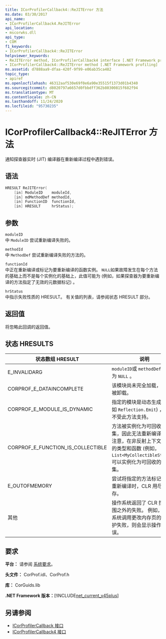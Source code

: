 ```yaml
---
title: ICorProfilerCallback4::ReJITError 方法
ms.date: 03/30/2017
api_name:
- ICorProfilerCallback4.ReJITError
api_location:
- mscorwks.dll
api_type:
- COM
f1_keywords:
- ICorProfilerCallback4::ReJITError
helpviewer_keywords:
- ReJITError method, ICorProfilerCallback4 interface [.NET Framework profiling]
- ICorProfilerCallback4::ReJITError method [.NET Framework profiling]
ms.assetid: d7888aa9-dfaa-420f-9f99-e06ab35ca482
topic_type:
- apiref
ms.openlocfilehash: 46312aaf530e69f0e6a90e35515f1373d01b4340
ms.sourcegitcommit: d8020797a6657d0fbbdff362b80300815f682f94
ms.translationtype: MT
ms.contentlocale: zh-CN
ms.lasthandoff: 11/24/2020
ms.locfileid: "95730235"
---
```

# <a name="icorprofilercallback4rejiterror-method"></a>ICorProfilerCallback4::ReJITError 方法

通知探查器实时 (JIT) 编译器在重新编译过程中遇到错误。  
  
## <a name="syntax"></a>语法  
  
```cpp  
HRESULT ReJITError(  
    [in] ModuleID    moduleId,  
    [in] mdMethodDef methodId,  
    [in] FunctionID  functionId,  
    [in] HRESULT     hrStatus);  
```  
  
## <a name="parameters"></a>参数  

 `moduleID`  
 中 `ModuleID` 尝试重新编译失败的。  
  
 `methodId`  
 中 `MethodDef` 尝试重新编译失败的方法的。  
  
 `functionId`  
 中正在重新编译或标记为要重新编译的函数实例。 `NULL`如果故障发生在每个方法的基础上而不是每个实例化的基础上，此值可能为 (例如，如果探查器为要重新编译的方法指定了无效的元数据标记) 。  
  
 `hrStatus`  
 中指示失败性质的 HRESULT。 有关值的列表，请参阅状态 HRESULT 部分。  
  
## <a name="return-value"></a>返回值  

 将忽略此回调的返回值。  
  
## <a name="status-hresults"></a>状态 HRESULTS  
  
|状态数组 HRESULT|说明|  
|--------------------------|-----------------|  
|E_INVALIDARG|`moduleID`或 `methodDef` 标记为 `NULL` 。|  
|CORPROF_E_DATAINCOMPLETE|该模块尚未完全加载，或正在被卸载。|  
|CORPROF_E_MODULE_IS_DYNAMIC|指定的模块是动态生成的 (例如 `Reflection.Emit`) ，因此不受此方法支持。|  
|CORPROF_E_FUNCTION_IS_COLLECTIBLE|方法被实例化为可回收的程序集，因此无法重新编译。 请注意，在非反射上下文中定义的类型和函数 (例如， `List<MyCollectibleStruct>`) 可以实例化为可回收的程序集。|  
|E_OUTOFMEMORY|尝试将指定的方法标记为 JIT 重新编译时，CLR 用尽了内存。|  
|其他|操作系统返回了 CLR 控件范围之外的失败。 例如，如果系统调用更改内存页的访问保护失败，则会显示操作系统错误。|  
  
## <a name="requirements"></a>要求  

 **平台：** 请参阅 [系统要求](../../get-started/system-requirements.md)。  
  
 **头文件：** CorProf.idl、CorProf.h  
  
 **库：** CorGuids.lib  
  
 **.NET Framework 版本：**[!INCLUDE[net_current_v45plus](../../../../includes/net-current-v45plus-md.md)]  
  
## <a name="see-also"></a>另请参阅

- [ICorProfilerCallback 接口](icorprofilercallback-interface.md)
- [ICorProfilerCallback4 接口](icorprofilercallback4-interface.md)
